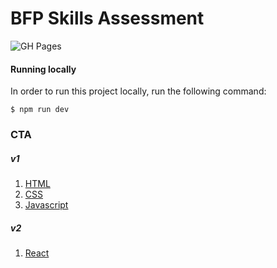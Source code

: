 # BFP Skills Assessment

![GH Pages](https://github.com/github/docs/actions/workflows/vite.yml/badge.svg)

#### Running locally

In order to run this project locally, run the following command:

```node
$ npm run dev
```

### CTA

##### v1

1. [HTML](https://github.com/grdunn/bfp/blob/617dc62c384ffe8e84ce90b5ff254cc2937651a8/index.html#L32-L88)
2. [CSS](https://github.com/grdunn/bfp/blob/main/src/styles/cta.scss)
3. [Javascript](https://github.com/grdunn/bfp/blob/main/src/cta.js)

##### v2

1. [React](https://github.com/grdunn/bfp/blob/main/src/Cta.tsx)
